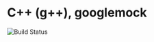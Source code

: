 # C++ (g++), googlemock

![Build Status](https://travis-ci.org/cyber-dojo-languages/gplusplus-googlemock.svg?branch=master)